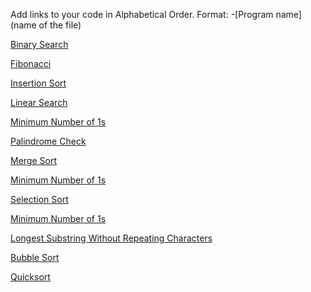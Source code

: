 Add links to your code in Alphabetical Order.
Format: -[Program name](name of the file)

[Binary Search](binary_search.js)

[Fibonacci](fibonacci.js)

[Insertion Sort](insertion_sort.js)

[Linear Search](linear_search.js)

[Minimum Number of 1s](./min_number_of_1.js)

[Palindrome Check](Check_Palindrome.js)

[Merge Sort](Merge_Sort.js)

[Minimum Number of 1s](./min_number_of_1.js)

[Selection Sort](selection_sort.js)

[Minimum Number of 1s](./min_number_of_1.js)

[Longest Substring Without Repeating Characters](longest_substring_without_repeating_characters.js)

[Bubble Sort](bubble_sort.js)

[Quicksort](quicksort.js)
